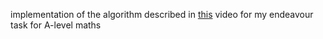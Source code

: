 implementation of the algorithm described in [this](https://www.ted.com/talks/christian_rudder_inside_okcupid_the_math_of_online_dating#t-52028) video for my endeavour task for A-level maths
